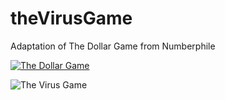# theVirusGame

Adaptation of The Dollar Game from Numberphile

[![The Dollar Game](http://img.youtube.com/vi/U33dsEcKgeQ/0.jpg)](http://www.youtube.com/watch?v=U33dsEcKgeQ)

![The Virus Game](/github/preview.png)
